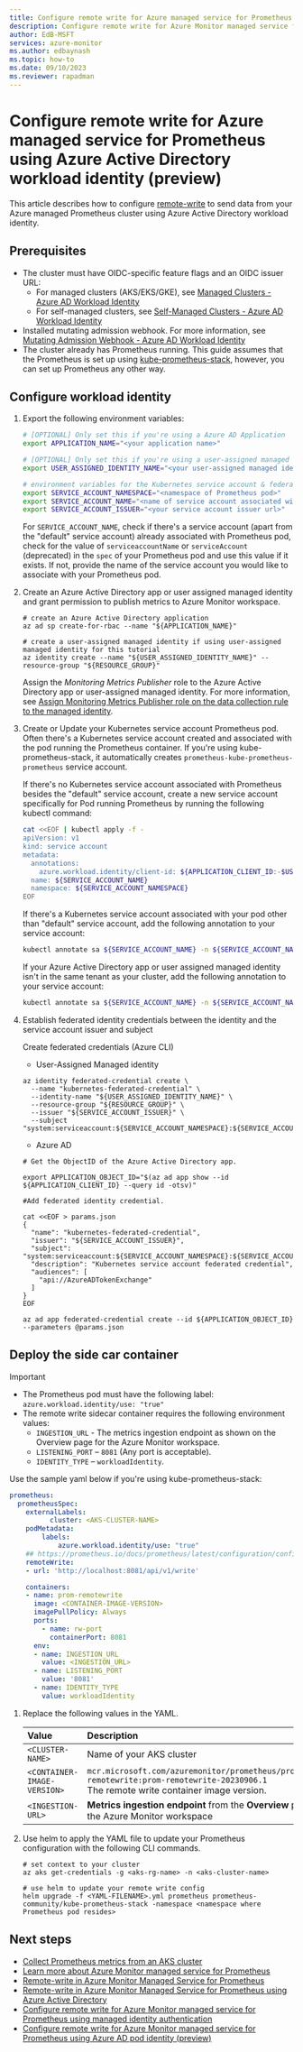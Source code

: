 ```yaml
---
title: Configure remote write for Azure managed service for Prometheus using Azure Active Directory workload identity (preview) 
description: Configure remote write for Azure Monitor managed service for Prometheus using Microsoft Azure Active Directory workload identity (preview)
author: EdB-MSFT
services: azure-monitor
ms.author: edbaynash
ms.topic: how-to
ms.date: 09/10/2023
ms.reviewer: rapadman
---
```


# Configure remote write for Azure managed service for Prometheus using Azure Active Directory workload identity (preview)

This article describes how to configure [remote-write](prometheus-remote-write.md) to send data from your Azure managed Prometheus cluster using Azure Active Directory workload identity.

## Prerequisites

* The cluster must have OIDC-specific feature flags and an OIDC issuer URL: 
  * For managed clusters (AKS/EKS/GKE), see [Managed Clusters - Azure AD Workload Identity](https://azure.github.io/azure-workload-identity/docs/installation/managed-clusters.html)
  * For self-managed clusters, see [Self-Managed Clusters - Azure AD Workload Identity](https://azure.github.io/azure-workload-identity/docs/installation/self-managed-clusters.html)  
* Installed mutating admission webhook. For more information, see [Mutating Admission Webhook - Azure AD Workload Identity](https://azure.github.io/azure-workload-identity/docs/installation/mutating-admission-webhook.html)
* The cluster already has Prometheus running. This guide assumes that the Prometheus is set up using [kube-prometheus-stack](https://azure.github.io/azure-workload-identity/docs/installation/managed-clusters.html), however, you can set up Prometheus any other way.

## Configure workload identity

1. Export the following environment variables:  

    ```bash
    # [OPTIONAL] Only set this if you're using a Azure AD Application
    export APPLICATION_NAME="<your application name>"
    
    # [OPTIONAL] Only set this if you're using a user-assigned managed identity
    export USER_ASSIGNED_IDENTITY_NAME="<your user-assigned managed identity name>"
    
    # environment variables for the Kubernetes service account & federated identity credential
    export SERVICE_ACCOUNT_NAMESPACE="<namespace of Prometheus pod>"
    export SERVICE_ACCOUNT_NAME="<name of service account associated with Prometheus pod>"
    export SERVICE_ACCOUNT_ISSUER="<your service account issuer url>"
    ```  

    For `SERVICE_ACCOUNT_NAME`, check if there's a service account (apart from the "default" service account) already associated with Prometheus pod, check for the value of `serviceaccountName` or `serviceAccount` (deprecated) in the `spec` of your Prometheus pod and use this value if it exists. If not, provide the name of the service account you would like to associate with your Prometheus pod.

1. Create an Azure Active Directory app or user assigned managed identity and grant permission to publish metrics to Azure Monitor workspace.
    ```azurecli
    # create an Azure Active Directory application
    az ad sp create-for-rbac --name "${APPLICATION_NAME}"

    # create a user-assigned managed identity if using user-assigned managed identity for this tutorial
    az identity create --name "${USER_ASSIGNED_IDENTITY_NAME}" --resource-group "${RESOURCE_GROUP}"
    ```

    Assign the *Monitoring Metrics Publisher* role to the Azure Active Directory app or user-assigned managed identity. For more information, see [Assign Monitoring Metrics Publisher role on the data collection rule to the managed identity](prometheus-remote-write-managed-identity.md#assign-monitoring-metrics-publisher-role-on-the-data-collection-rule-to-the-managed-identity).

1. Create or Update your Kubernetes service account Prometheus pod.  
   Often there's a Kubernetes service account created and associated with the pod running the Prometheus container. If you're using kube-prometheus-stack, it automatically creates `prometheus-kube-prometheus-prometheus` service account.

    If there's no Kubernetes service account associated with Prometheus besides the "default" service account, create a new service account specifically for Pod running Prometheus by running the following kubectl command:
    
    ```bash
    cat <<EOF | kubectl apply -f -
    apiVersion: v1
    kind: service account
    metadata:
      annotations:
        azure.workload.identity/client-id: ${APPLICATION_CLIENT_ID:-$USER_ASSIGNED_IDENTITY_CLIENT_ID}
      name: ${SERVICE_ACCOUNT_NAME}
      namespace: ${SERVICE_ACCOUNT_NAMESPACE}
    EOF
    ```

    If there's a Kubernetes service account associated with your pod other than "default" service account, add the following annotation to your service account:

    ```bash
    kubectl annotate sa ${SERVICE_ACCOUNT_NAME} -n ${SERVICE_ACCOUNT_NAMESPACE} azure.workload.identity/client-id="${APPLICATION_OR_USER_ASSIGNED_IDENTITY_CLIENT_ID}" –overwrite
    ```

    If your Azure Active Directory app or user assigned managed identity isn't in the same tenant as your cluster, add the following annotation to your service account:
    
    ```bash
    kubectl annotate sa ${SERVICE_ACCOUNT_NAME} -n ${SERVICE_ACCOUNT_NAMESPACE} azure.workload.identity/tenant-id="${APPLICATION_OR_USER_ASSIGNED_IDENTITY_TENANT_ID}" –overwrite
    ```

1.	Establish federated identity credentials between the identity and the service account issuer and subject
    
    Create federated credentials (Azure CLI)
    
    * User-Assigned Managed identity
    ```cli    
    az identity federated-credential create \
      --name "kubernetes-federated-credential" \
      --identity-name "${USER_ASSIGNED_IDENTITY_NAME}" \
      --resource-group "${RESOURCE_GROUP}" \
      --issuer "${SERVICE_ACCOUNT_ISSUER}" \
      --subject "system:serviceaccount:${SERVICE_ACCOUNT_NAMESPACE}:${SERVICE_ACCOUNT_NAME}"
	```

    * Azure AD
    ```CLI
	# Get the ObjectID of the Azure Active Directory app.

    export APPLICATION_OBJECT_ID="$(az ad app show --id ${APPLICATION_CLIENT_ID} --query id -otsv)"

    #Add federated identity credential.

    cat <<EOF > params.json
    {
      "name": "kubernetes-federated-credential",
      "issuer": "${SERVICE_ACCOUNT_ISSUER}",
      "subject": "system:serviceaccount:${SERVICE_ACCOUNT_NAMESPACE}:${SERVICE_ACCOUNT_NAME}",
      "description": "Kubernetes service account federated credential",
      "audiences": [
        "api://AzureADTokenExchange"
      ]
    }
    EOF

    az ad app federated-credential create --id ${APPLICATION_OBJECT_ID} --parameters @params.json
    ```

 ## Deploy the side car container
    
> [!IMPORTANT]
> *	The Prometheus pod must have the following label: `azure.workload.identity/use: "true"`
> *	The remote write sidecar container requires the following environment values:
>     *	`INGESTION_URL` - The metrics ingestion endpoint as shown on the Overview page for the Azure Monitor workspace.
>     *	`LISTENING_PORT` – `8081` (Any port is acceptable).
>     *	`IDENTITY_TYPE` – `workloadIdentity`.

Use the sample yaml below if you're using kube-prometheus-stack:

```yml
prometheus:
  prometheusSpec:
    externalLabels:
          cluster: <AKS-CLUSTER-NAME>
    podMetadata:
        labels:
            azure.workload.identity/use: "true"
    ## https://prometheus.io/docs/prometheus/latest/configuration/configuration/#remote_write    
    remoteWrite:
    - url: 'http://localhost:8081/api/v1/write'

    containers:
    - name: prom-remotewrite
      image: <CONTAINER-IMAGE-VERSION>
      imagePullPolicy: Always
      ports:
        - name: rw-port
          containerPort: 8081
      env:
      - name: INGESTION_URL
        value: <INGESTION_URL>
      - name: LISTENING_PORT
        value: '8081'
      - name: IDENTITY_TYPE
        value: workloadIdentity
```

1. Replace the following values in the YAML.
  
    | Value | Description |
    |:---|:---|
    | `<CLUSTER-NAME>` | Name of your AKS cluster |
    | `<CONTAINER-IMAGE-VERSION>` | `mcr.microsoft.com/azuremonitor/prometheus/promdev/prom-remotewrite:prom-remotewrite-20230906.1` <br>The remote write container image version. |
    | `<INGESTION-URL>` | **Metrics ingestion endpoint** from the **Overview** page for the Azure Monitor workspace |

1. Use helm to apply the YAML file to update your Prometheus configuration with the following CLI commands. 

    ```azurecli
    # set context to your cluster 
    az aks get-credentials -g <aks-rg-name> -n <aks-cluster-name> 
 
    # use helm to update your remote write config 
    helm upgrade -f <YAML-FILENAME>.yml prometheus prometheus-community/kube-prometheus-stack -namespace <namespace where Prometheus pod resides> 
    ```

## Next steps

* [Collect Prometheus metrics from an AKS cluster](../containers/prometheus-metrics-enable.md)
* [Learn more about Azure Monitor managed service for Prometheus](../essentials/prometheus-metrics-overview.md)
* [Remote-write in Azure Monitor Managed Service for Prometheus](prometheus-remote-write.md)
* [Remote-write in Azure Monitor Managed Service for Prometheus using Azure Active Directory](./prometheus-remote-write-active-directory.md)
* [Configure remote write for Azure Monitor managed service for Prometheus using managed identity authentication](./prometheus-remote-write-managed-identity.md)
* [Configure remote write for Azure Monitor managed service for Prometheus using Azure AD pod identity (preview)](./prometheus-remote-write-azure-ad-pod-identity.md)
